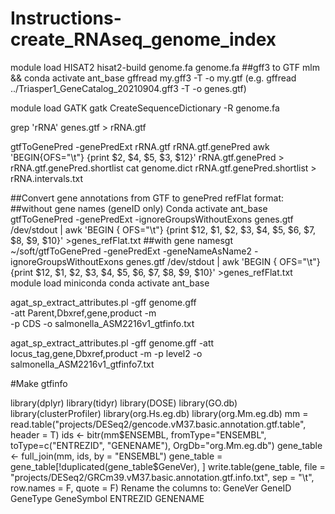 # Instructions-create_RNAseq_genome_index

module load HISAT2
hisat2-build genome.fa genome.fa
##gff3 to GTF
mlm && conda activate ant_base
gffread my.gff3 -T -o my.gtf (e.g. gffread ../Triasper1_GeneCatalog_20210904.gff3 -T -o genes.gtf)

module load GATK
gatk CreateSequenceDictionary -R genome.fa

grep 'rRNA' genes.gtf  > rRNA.gtf

gtfToGenePred -genePredExt rRNA.gtf rRNA.gtf.genePred
awk 'BEGIN{OFS="\t"} {print $2, $4, $5, $3, $12}' rRNA.gtf.genePred > rRNA.gtf.genePred.shortlist
cat genome.dict rRNA.gtf.genePred.shortlist > rRNA.intervals.txt

##Convert gene annotations from GTF to genePred refFlat format:
##without gene names (geneID only)
Conda activate ant_base
gtfToGenePred -genePredExt -ignoreGroupsWithoutExons genes.gtf /dev/stdout | awk 'BEGIN { OFS="\t"} {print $12, $1, $2, $3, $4, $5, $6, $7, $8, $9, $10}' >genes_refFlat.txt
##with gene namesgt	
~/soft/gtfToGenePred     -genePredExt     -geneNameAsName2     -ignoreGroupsWithoutExons  genes.gtf   /dev/stdout |     awk 'BEGIN { OFS="\t"} {print $12, $1, $2, $3, $4, $5, $6, $7, $8, $9, $10}' >genes_refFlat.txt
module load miniconda
conda activate ant_base

agat_sp_extract_attributes.pl -gff genome.gff \
-att Parent,Dbxref,gene,product -m \
-p CDS -o salmonella_ASM2216v1_gtfinfo.txt

agat_sp_extract_attributes.pl -gff genome.gff -att locus_tag,gene,Dbxref,product -m -p level2 -o salmonella_ASM2216v1_gtfinfo7.txt

#Make gtfinfo

library(dplyr)
library(tidyr)
library(DOSE)
library(GO.db)
library(clusterProfiler)
library(org.Hs.eg.db)
library(org.Mm.eg.db)
mm = read.table("projects/DESeq2/gencode.vM37.basic.annotation.gtf.table", header = T)
ids <- bitr(mm$ENSEMBL, fromType="ENSEMBL", toType=c("ENTREZID", "GENENAME"), OrgDb="org.Mm.eg.db")
gene_table <- full_join(mm, ids, by = "ENSEMBL")
gene_table = gene_table[!duplicated(gene_table$GeneVer), ]
write.table(gene_table, file = "projects/DESeq2/GRCm39.vM37.basic.annotation.gtf.info.txt", sep = "\t", row.names = F, quote = F)
Rename the columns to:
GeneVer    GeneID    GeneType    GeneSymbol    ENTREZID    GENENAME

